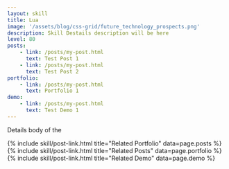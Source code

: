 ```yaml
---
layout: skill
title: Lua
image: '/assets/blog/css-grid/future_technology_prospects.png'
description: Skill Destails description will be here 
level: 80
posts: 
    - link: /posts/my-post.html 
      text: Test Post 1
    - link: /posts/my-post.html 
      text: Test Post 2
portfolio: 
    - link: /posts/my-post.html 
      text: Portfolio 1
demo: 
    - link: /posts/my-post.html 
      text: Test Demo 1
---
```


Details body of the 

<div class="mt-5">
    {% include skill/post-link.html title="Related Portfolio" data=page.posts %}
    {% include skill/post-link.html title="Related Posts" data=page.portfolio %}
    {% include skill/post-link.html title="Related Demo" data=page.demo %}
</div>